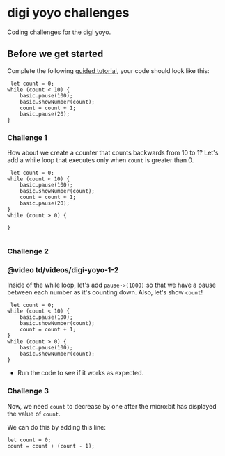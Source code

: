 # digi yoyo challenges

Coding challenges for the digi yoyo. 

## Before we get started

Complete the following [guided tutorial](/lessons/digi-yoyo/activity), your code should look like this:


```blocks
 let count = 0;
while (count < 10) {
    basic.pause(100);
    basic.showNumber(count);
    count = count + 1;
    basic.pause(20);
}
```

### Challenge 1

How about we create a counter that counts backwards from 10 to 1? Let's add a while loop that executes only when `count` is greater than 0.


```blocks
 let count = 0;
while (count < 10) {
    basic.pause(100);
    basic.showNumber(count);
    count = count + 1;
    basic.pause(20);
}
while (count > 0) {

}


```


### Challenge 2

### @video td/videos/digi-yoyo-1-2

Inside of the while loop, let's add `pause->(1000)` so that we have a pause between each number as it's counting down. Also, let's show `count`!



```blocks
 let count = 0;
while (count < 10) {
    basic.pause(100);
    basic.showNumber(count);
    count = count + 1;
}
while (count > 0) {
    basic.pause(100);
    basic.showNumber(count);
}
```


* Run the code to see if it works as expected.

### Challenge 3

Now, we need `count` to decrease by one after the micro:bit has displayed the value of `count`.

We can do this by adding this line:

```blocks
let count = 0; 
count = count + (count - 1);

```
